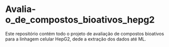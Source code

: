 # Avalia-o_de_compostos_bioativos_hepg2
Este repositório contém todo o projeto de avaliação de compostos bioativos para a linhagem celular HepG2, dede a extração dos dados até ML.
